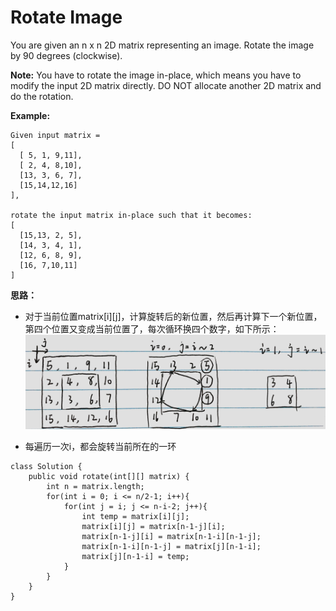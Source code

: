 # Rotate Image

You are given an n x n 2D matrix representing an image.
Rotate the image by 90 degrees (clockwise).

**Note:**
You have to rotate the image in-place, which means you have to modify the input 2D matrix directly. DO NOT allocate another 2D matrix and do the rotation.

**Example:**
```
Given input matrix =
[
  [ 5, 1, 9,11],
  [ 2, 4, 8,10],
  [13, 3, 6, 7],
  [15,14,12,16]
], 

rotate the input matrix in-place such that it becomes:
[
  [15,13, 2, 5],
  [14, 3, 4, 1],
  [12, 6, 8, 9],
  [16, 7,10,11]
]
```

**思路：**

* 对于当前位置matrix[i][j]，计算旋转后的新位置，然后再计算下一个新位置，第四个位置又变成当前位置了，每次循环换四个数字，如下所示：
![](/pictures/question_48.jpeg)

* 每遍历一次i，都会旋转当前所在的一环

```
class Solution {
    public void rotate(int[][] matrix) {
        int n = matrix.length;      
        for(int i = 0; i <= n/2-1; i++){
            for(int j = i; j <= n-i-2; j++){
                int temp = matrix[i][j];
                matrix[i][j] = matrix[n-1-j][i];
                matrix[n-1-j][i] = matrix[n-1-i][n-1-j];
                matrix[n-1-i][n-1-j] = matrix[j][n-1-i];
                matrix[j][n-1-i] = temp;
            }
        }
    }
}
```
